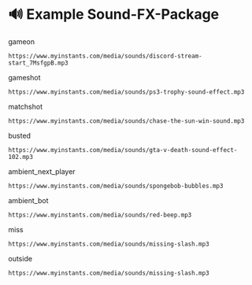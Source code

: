 # 🔊 Example Sound-FX-Package

gameon
```text
https://www.myinstants.com/media/sounds/discord-stream-start_7MsfgpB.mp3
```
gameshot
```text
https://www.myinstants.com/media/sounds/ps3-trophy-sound-effect.mp3
```
matchshot
```text
https://www.myinstants.com/media/sounds/chase-the-sun-win-sound.mp3
```
busted
```text
https://www.myinstants.com/media/sounds/gta-v-death-sound-effect-102.mp3
```
ambient_next_player
```text
https://www.myinstants.com/media/sounds/spongebob-bubbles.mp3
```
ambient_bot
```text
https://www.myinstants.com/media/sounds/red-beep.mp3
```
miss
```text
https://www.myinstants.com/media/sounds/missing-slash.mp3
```
outside
```text
https://www.myinstants.com/media/sounds/missing-slash.mp3
```

